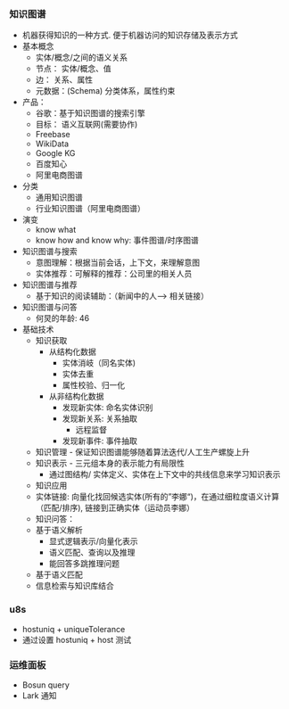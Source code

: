 ### 知识图谱
- 机器获得知识的一种方式. 便于机器访问的知识存储及表示方式
- 基本概念
  * 实体/概念/之间的语义关系
  * 节点： 实体/概念、值
  * 边： 关系、属性
  * 元数据：(Schema) 分类体系，属性约束
- 产品：
  * 谷歌：基于知识图谱的搜索引擎
  * 目标： 语义互联网(需要协作)
  * Freebase
  * WikiData
  - Google KG
  - 百度知心
  - 阿里电商图谱
- 分类
  - 通用知识图谱
  - 行业知识图谱（阿里电商图谱）
- 演变
  * know what
  * know how and know why: 事件图谱/时序图谱
- 知识图谱与搜索
  * 意图理解：根据当前会话，上下文，来理解意图
  * 实体推荐：可解释的推荐：公司里的相关人员
- 知识图谱与推荐
  * 基于知识的阅读辅助：（新闻中的人--> 相关链接）
- 知识图谱与问答
  * 何炅的年龄: 46
- 基础技术
  * 知识获取
    * 从结构化数据
      - 实体消岐（同名实体)
      - 实体去重
      - 属性校验、归一化
    * 从非结构化数据
      - 发现新实体: 命名实体识别
      - 发现新关系: 关系抽取
        * 远程监督
      - 发现新事件: 事件抽取
  * 知识管理 - 保证知识图谱能够随着算法迭代/人工生产螺旋上升
  * 知识表示 - 三元组本身的表示能力有局限性
    * 通过图结构/ 实体定义、实体在上下文中的共线信息来学习知识表示
  * 知识应用
   - 实体链接: 向量化找回候选实体(所有的”李娜“)，在通过细粒度语义计算（匹配/排序), 链接到正确实体（运动员李娜）
   - 知识问答：
    - 基于语义解析
      * 显式逻辑表示/向量化表示
      * 语义匹配、查询以及推理
      * 能回答多跳推理问题
    - 基于语义匹配
    - 信息检索与知识库结合
### u8s
- hostuniq + uniqueTolerance
- 通过设置 hostuniq + host 测试
### 运维面板
- Bosun query
- Lark 通知

